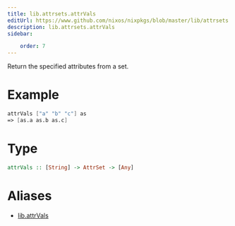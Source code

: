 ```yaml
---
title: lib.attrsets.attrVals
editUrl: https://www.github.com/nixos/nixpkgs/blob/master/lib/attrsets.nix#L296C5
description: lib.attrsets.attrVals
sidebar:

    order: 7
---
```


Return the specified attributes from a set.

# Example

```nix
attrVals ["a" "b" "c"] as
=> [as.a as.b as.c]
```

# Type

```haskell
attrVals :: [String] -> AttrSet -> [Any]
```


# Aliases

- [lib.attrVals](/reference/libattrVals)



